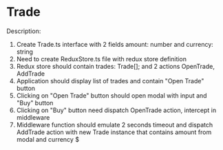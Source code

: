 # Trade
Description:
1. Create Trade.ts interface with 2 fields amount: number and currency: string
2. Need to create ReduxStore.ts file with redux store definition
3. Redux store should contain trades: Trade[]; and 2 actions OpenTrade, AddTrade
4. Application should display list of trades and contain "Open Trade" button
5. Clicking on "Open Trade" button should open modal with input and "Buy" button
6. Clicking on "Buy" button need dispatch OpenTrade action, intercept in middleware
7. Middleware function should emulate 2 seconds timeout and dispatch AddTrade action with new Trade instance that contains amount from modal and currency $

